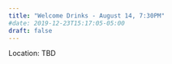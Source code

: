 ```yaml
---
title: "Welcome Drinks - August 14, 7:30PM"
#date: 2019-12-23T15:17:05-05:00
draft: false
---
```


Location: TBD

